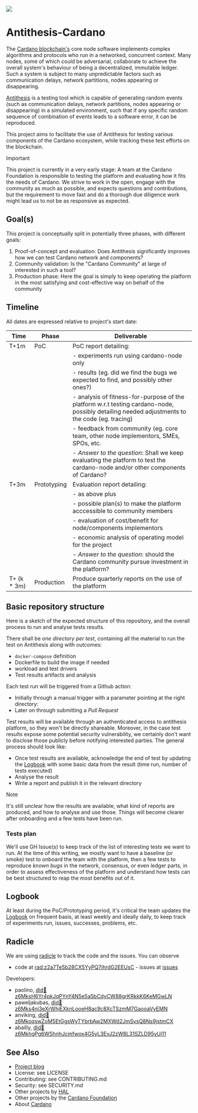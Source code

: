 ![](/assets/tartarus.jpeg)

# Antithesis-Cardano

The [Cardano blockchain's][Cardano] core node software implements complex
algorithms and protocols who run in a networked, concurrent context. Many
nodes, some of which could be adversarial, collaborate to achieve the overall
system's behaviour of being a decentralized, immutable ledger. Such a system is
subject to many unpredictable factors such as communication delays, network
partitions, nodes appearing or disappearing.

[Antithesis][Antithesis] is a testing tool which is capable of generating
random events (such as communication delays, network partitions, nodes
appearing or disappearing) in a simulated environment, such that if any
specific random sequence of combination of events leads to a software error, it
can be reproduced.

This project aims to facilitate the use of Antithesis for testing various
components of the Cardano ecosystem, while tracking these test efforts on the
blockchain.

> [!IMPORTANT]
>
> This project is currently in a very early stage: A team at the
> Cardano Foundation is responsible to testing the platform and
> evaluating how it fits the needs of Cardano.  We strive to work in
> the open, engage with the community as much as possible, and expects
> questions and contributions, but the requirement to move fast and do
> a thorough due diligence work might lead us to not be as responsive
> as expected.

## Goal(s)

This project is conceptually split in potentially three phases, with
different goals:
1. Proof-of-concept and evaluation: Does Antithesis significantly
   improves how we can test Cardano network and components?
2. Community validation: Is the "Cardano Community" at large of
   interested in such a tool?
3. Production phase: Here the goal is simply to keep operating the
   platform in the most satisfying and cost-effective way on behalf of
   the community

## Timeline

All dates are expressed relative to project's start date:

| Time        | Phase       | Deliverable                                                                                                                                   |
| ----------- | ----------- | --------------------------------------------------------------------------------------------------------------------------------------------- |
| T+1m        | PoC         | PoC report detailing:                                                                                                                         |
|             |             | - experiments run using cardano-node only                                                                                                     |
|             |             | - results (eg. did we find the bugs we expected to find, and possibly other ones?)                                                            |
|             |             | - analysis of fitness-for-purpose of the platform w.r.t testing cardano-node, possibly detailing needed adjustments to the code (eg. tracing) |
|             |             | - feedback from community (eg. core team, other node implementors, SMEs, SPOs, etc.                                                           |
|             |             | - *Answer to the question*: Shall we keep evaluating the platform to test the cardano-node and/or other components of Cardano?                |
| T+3m        | Prototyping | Evaluation report detailing:                                                                                                                  |
|             |             | - as above plus                                                                                                                               |
|             |             | - possible plan(s) to make the platform acccessible to community members                                                                      |
|             |             | - evaluation of cost/benefit for node/components implementors                                                                                 |
|             |             | - economic analysis of operating model for the project                                                                                        |
|             |             | - *Answer to the question*: should the Cardano community pursue investment in the platform?                                                   |
| T+ (k * 3m) | Production  | Produce quarterly reports on the use of the platform                                                                                          |

## Basic repository structure

Here is a sketch of the expected structure of this repository, and the overall process to run and analyse tests results.

There shall be _one directory per test_, containing all the material to run the test on Antithesis along with outcomes:
* `docker-compose` definition
* Dockerfile to build the image if needed
* workload and test drivers
* Test results artifacts and analysis

Each test run will be triggered from a Github action:
* Initially through a manual trigger with a parameter pointing at the right directory:
* Later on through submitting a _Pull Request_

Test results will be available through an authenticated access to antithesis platform, so they won't be directly shareable. Moreover, in the case test results expose some potential security vulnerability, we certainly don't want to disclose those publicly before notifying interested parties. The general process should look like:
* Once test results are available, acknowledge the end of test by updating the [Logbook](./Logbook.md) with some basic data from the result (time run, number of tests executed)
* Analyse the result
* Write a report and publish it in the relevant directory

> [!NOTE]
>
> It's still unclear how the results are available, what kind of
> reports are produced, and how to analyse and use those.  Things will
> become clearer after onboarding and a few tests have been run.

### Tests plan

We'll use GH Issue(s) to keep track of the list of interesting tests
we want to run. At the time of this writing, we mostly want to have a
baseline (or smoke) test to onboard the team with the platform, then a
few tests to reproduce _known bugs_ in the network, consensus, or even
ledger parts, in order to assess effectiveness of the platform and
understand how tests can be best structured to reap the most benefits
out of it.

## Logbook

At least during the PoC/Prototyping period, it's critical the team
updates the [Logbook](./Logbook.md) on frequent basis, at least
weekly and ideally daily, to keep track of experiments run, issues,
successes, problems, etc.

## Radicle

We are using [radicle](https://radicle.xyz/) to track the code and the issues.
You can observe
- code at [rad:z2a7Te5b28CX5YyPQ7ihrdG2EEUsC](https://app.radicle.xyz/nodes/ash.radicle.garden/rad:z2a7Te5b28CX5YyPQ7ihrdG2EEUsC) - issues at [issues](https://app.radicle.xyz/nodes/ash.radicle.garden/rad:z2a7Te5b28CX5YyPQ7ihrdG2EEUsC/issues)

Developers:
 - paolino, [did:key:z6MksH6Yr4pkJqPYnY4N5e5a5bCdyCW88grKRkkK6KeMGwLN](https://app.radicle.xyz/nodes/ash.radicle.garden/users/did:key:z6MksH6Yr4pkJqPYnY4N5e5a5bCdyCW88grKRkkK6KeMGwLN)
 - paweljakubas, [did:key:z6Mks4nj3eXrWhjEXknLooeH8ac9c8XcTSzmM7GaooaVyEMN](https://app.radicle.xyz/nodes/ash.radicle.garden/users/did:key:z6Mks4nj3eXrWhjEXknLooeH8ac9c8XcTSzmM7GaooaVyEMN)
 - anviking, [did:key:z6MkoqswZoM5EtGgsWyTYbrbAw2MXWd2JmSvsQ8Ns9jstmCX](https://app.radicle.xyz/nodes/ash.radicle.garden/users/did:key:z6MkoqswZoM5EtGgsWyTYbrbAw2MXWd2JmSvsQ8Ns9jstmCX)
 - abailly, [did:key:z6MkhgPg6WShnhJcmfwox4G5yL3EvJ2zW8L31SZLD95yUi11](https://app.radicle.xyz/nodes/ash.radicle.garden/users/did:key:z6MkhgPg6WShnhJcmfwox4G5yL3EvJ2zW8L31SZLD95yUi11)

## See Also

- [Project blog][Blog]
- License: see LICENSE
- Contributing: see CONTRIBUTING.md
- Security: see SECURITY.md
- Other projects by [HAL][HAL]
- Other projects by the [Cardano Foundation][CF]
- About [Cardano][Cardano]

<!-- MARKDOWN LINKS & IMAGES -->

[Antithesis]: https://antithesis.com
[Blog]: https://cardano-foundation.github.io/antithesis/
[HAL]: https://github.com/cardano-foundation/hal
[CF]: https://github.com/cardano-foundation
[Cardano]: https://cardano.org/



